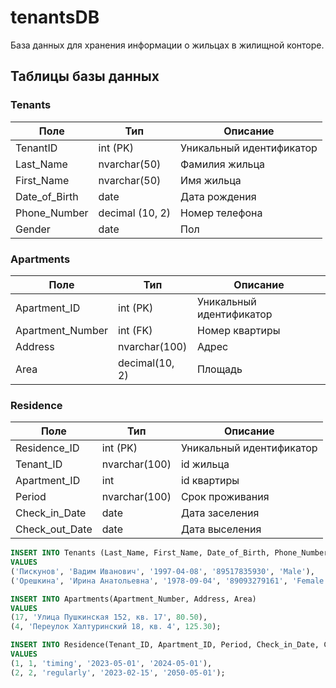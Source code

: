 # tenantsDB
База данных для хранения информации  о жильцах в жилищной конторе.


## Таблицы базы данных

### Tenants
| Поле             | Тип            | Описание                       |
|------------------|----------------|-------------------------------|
| TenantID         | int (PK)       | Уникальный идентификатор      |
| Last_Name        | nvarchar(50)   | Фамилия жильца                |
| First_Name       | nvarchar(50)   | Имя жильца                    |
| Date_of_Birth    | date           | Дата рождения                 |
| Phone_Number     | decimal (10, 2)| Номер телефона                |
| Gender           | date           | Пол                           |


### Apartments 
| Поле             | Тип            | Описание                       |
|------------------|----------------|--------------------------------|
| Apartment_ID     | int (PK)       | Уникальный идентификатор       |
| Apartment_Number | int (FK)       | Номер квартиры                 |
| Address          | nvarchar(100)  | Адрес                          |
| Area             | decimal(10, 2) | Площадь                        |

### Residence 
| Поле             | Тип            | Описание                       |
|------------------|----------------|--------------------------------|
| Residence_ID     | int (PK)       | Уникальный идентификатор       |
| Tenant_ID        | nvarchar(100)  | id жильца                      |
| Apartment_ID     | int            | id квартиры                    |
| Period           | nvarchar(100)  | Срок проживания                |
| Check_in_Date    | date           | Дата заселения                 |
| Check_out_Date   | date           | Дата выселения                 |

```sql
INSERT INTO Tenants (Last_Name, First_Name, Date_of_Birth, Phone_Number, Gender)
VALUES 
('Пискунов', 'Вадим Иванович', '1997-04-08', '89517835930', 'Male'),
('Орешкина', 'Ирина Анатольевна', '1978-09-04', '89093279161', 'Female');

INSERT INTO Apartments(Apartment_Number, Address, Area)
VALUES 
(17, 'Улица Пушкинская 152, кв. 17', 80.50),
(4, 'Переулок Халтуринский 18, кв. 4', 125.30);

INSERT INTO Residence(Tenant_ID, Apartment_ID, Period, Check_in_Date, Check_out_Date)
VALUES 
(1, 1, 'timing', '2023-05-01', '2024-05-01'),
(2, 2, 'regularly', '2023-02-15', '2050-05-01');
```
